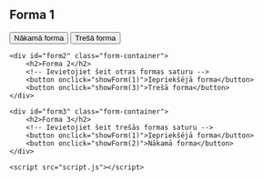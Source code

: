 <!DOCTYPE html>
<html lang="en">
<head>
    <meta charset="UTF-8">
    <meta http-equiv="X-UA-Compatible" content="IE=edge">
    <meta name="viewport" content="width=device-width, initial-scale=1.0">
    <link rel="stylesheet" href="styles.css">
    <title>Ķīmijas Laboratorijas Uzskaites Sistēma</title>
</head>
<body>
    <div id="form1" class="form-container">
        <h2>Forma 1</h2>
        <!-- Ievietojiet šeit pirmās formas saturu -->
        <button onclick="showForm(2)">Nākamā forma</button>
        <button onclick="showForm(3)">Trešā forma</button>
    </div>

    <div id="form2" class="form-container">
        <h2>Forma 2</h2>
        <!-- Ievietojiet šeit otras formas saturu -->
        <button onclick="showForm(1)">Iepriekšējā forma</button>
        <button onclick="showForm(3)">Trešā forma</button>
    </div>

    <div id="form3" class="form-container">
        <h2>Forma 3</h2>
        <!-- Ievietojiet šeit trešās formas saturu -->
        <button onclick="showForm(1)">Iepriekšējā forma</button>
        <button onclick="showForm(2)">Nākamā forma</button>
    </div>

    <script src="script.js"></script>
</body>
</html>
